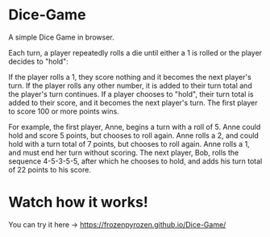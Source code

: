 # Dice-Game
 A simple Dice Game in browser.

Each turn, a player repeatedly rolls a die until either a 1 is rolled or the player decides to "hold":

If the player rolls a 1, they score nothing and it becomes the next player's turn.
If the player rolls any other number, it is added to their turn total and the player's turn continues.
If a player chooses to "hold", their turn total is added to their score, and it becomes the next player's turn.
The first player to score 100 or more points wins.

For example, the first player, Anne, begins a turn with a roll of 5. Anne could hold and score 5 points, but chooses to roll again.
Anne rolls a 2, and could hold with a turn total of 7 points, but chooses to roll again. Anne rolls a 1, and must end her turn without scoring. 
The next player, Bob, rolls the sequence 4-5-3-5-5, after which he chooses to hold, and adds his turn total of 22 points to his score.

# Watch how it works!
You can try it here -> https://frozenpyrozen.github.io/Dice-Game/
